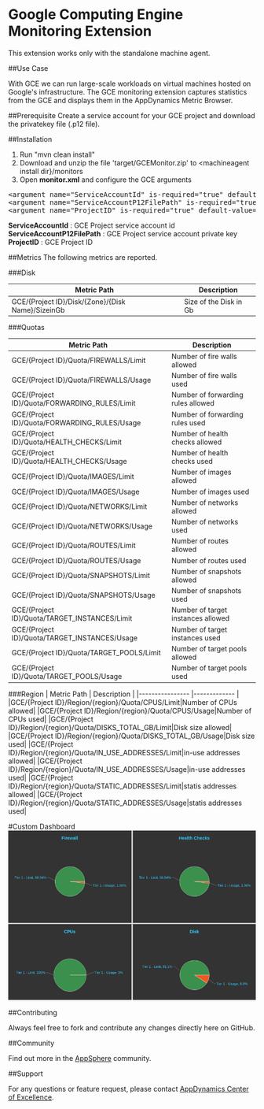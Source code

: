# Google Computing Engine Monitoring Extension

This extension works only with the standalone machine agent.

##Use Case

With GCE we can run large-scale workloads on virtual machines hosted on Google's infrastructure. The GCE monitoring extension captures statistics from the GCE and displays them in the AppDynamics Metric Browser.

##Prerequisite
Create a service account for your GCE project and download the privatekey file (.p12 file).

##Installation

1. Run "mvn clean install"
2. Download and unzip the file 'target/GCEMonitor.zip' to \<machineagent install dir\}/monitors
3. Open <b>monitor.xml</b> and configure the GCE arguments

<pre>
&lt;argument name="ServiceAccountId" is-required="true" default-value="556793072....@developer.gserviceaccount.com"  /&gt;
&lt;argument name="ServiceAccountP12FilePath" is-required="true" default-value="/home/.../GCE/privatekey.p12" /&gt;
&lt;argument name="ProjectID" is-required="true" default-value="appdynamics-gce" /&gt;
</pre>

<b>ServiceAccountId</b> : GCE Project service account id <br/>
<b>ServiceAccountP12FilePath</b> : GCE Project service account private key <br/>
<b>ProjectID</b> : GCE Project ID <br/>


##Metrics
The following metrics are reported.

###Disk

| Metric Path  | Description  |
|---------------- |------------- |
|GCE/{Project ID}/Disk/{Zone}/{Disk Name}/SizeinGb| Size of the Disk in Gb|

###Quotas

| Metric Path  | Description  |
|---------------- |------------- |
|GCE/{Project ID}/Quota/FIREWALLS/Limit| Number of fire walls allowed|
|GCE/{Project ID}/Quota/FIREWALLS/Usage| Number of fire walls used|
|GCE/{Project ID}/Quota/FORWARDING_RULES/Limit| Number of forwarding rules allowed|
|GCE/{Project ID}/Quota/FORWARDING_RULES/Usage| Number of forwarding rules used|
|GCE/{Project ID}/Quota/HEALTH_CHECKS/Limit| Number of health checks allowed|
|GCE/{Project ID}/Quota/HEALTH_CHECKS/Usage| Number of health checks used|
|GCE/{Project ID}/Quota/IMAGES/Limit| Number of images allowed|
|GCE/{Project ID}/Quota/IMAGES/Usage| Number of images used|
|GCE/{Project ID}/Quota/NETWORKS/Limit| Number of networks allowed|
|GCE/{Project ID}/Quota/NETWORKS/Usage| Number of networks used|
|GCE/{Project ID}/Quota/ROUTES/Limit| Number of routes allowed|
|GCE/{Project ID}/Quota/ROUTES/Usage| Number of routes used|
|GCE/{Project ID}/Quota/SNAPSHOTS/Limit| Number of snapshots allowed|
|GCE/{Project ID}/Quota/SNAPSHOTS/Usage| Number of snapshots used|
|GCE/{Project ID}/Quota/TARGET_INSTANCES/Limit| Number of target instances allowed|
|GCE/{Project ID}/Quota/TARGET_INSTANCES/Usage| Number of target instances used|
|GCE/{Project ID}/Quota/TARGET_POOLS/Limit| Number of target pools allowed|
|GCE/{Project ID}/Quota/TARGET_POOLS/Usage| Number of target pools used|


###Region
| Metric Path  | Description  |
|---------------- |------------- |
|GCE/{Project ID}/Region/{region}/Quota/CPUS/Limit|Number of CPUs allowed|
|GCE/{Project ID}/Region/{region}/Quota/CPUS/Usage|Number of CPUs used|
|GCE/{Project ID}/Region/{region}/Quota/DISKS_TOTAL_GB/Limit|Disk size allowed|
|GCE/{Project ID}/Region/{region}/Quota/DISKS_TOTAL_GB/Usage|Disk size used|
|GCE/{Project ID}/Region/{region}/Quota/IN_USE_ADDRESSES/Limit|in-use addresses allowed|
|GCE/{Project ID}/Region/{region}/Quota/IN_USE_ADDRESSES/Usage|in-use addresses used|
|GCE/{Project ID}/Region/{region}/Quota/STATIC_ADDRESSES/Limit|statis addresses allowed|
|GCE/{Project ID}/Region/{region}/Quota/STATIC_ADDRESSES/Usage|statis addresses used|

#Custom Dashboard
![](https://github.com/Appdynamics/gce-monitoring-extension/raw/master/gce_monitoring_extension.png)

##Contributing

Always feel free to fork and contribute any changes directly here on GitHub.

##Community

Find out more in the [AppSphere](http://appsphere.appdynamics.com/t5/AppDynamics-eXchange/Google-Compute-Engine-Monitoring-Extension/idi-p/6927) community.

##Support

For any questions or feature request, please contact [AppDynamics Center of Excellence](mailto:ace-request@appdynamics.com).
